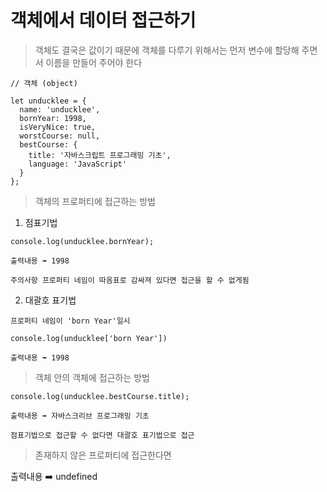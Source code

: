 # 객체에서 데이터 접근하기

>객체도 결국은 값이기 때문에 객체를 다루기 위해서는 먼저 변수에 할당해 주면서 이름을 만들어 주어야 한다

```
// 객체 (object)

let unducklee = {
  name: 'unducklee',
  bornYear: 1998,
  isVeryNice: true,
  worstCourse: null,
  bestCourse: {
    title: '자바스크립트 프로그래밍 기초',
    language: 'JavaScript'
  }
};
```

>객체의 프로퍼티에 접근하는 방법

1. 점표기법

```
console.log(unducklee.bornYear);

출력내용 ➡️ 1998

주의사항 프로퍼티 네임이 따옴표로 감싸져 있다면 접근을 할 수 없게됨
```

2. 대괄호 표기법

```
프로퍼티 네임이 'born Year'일시

console.log(unducklee['born Year'])

출력내용 ➡️ 1998
```

>객체 안의 객체에 접근하는 방법

```
console.log(unducklee.bestCourse.title);

출력내용 ➡️ 자바스크리브 프로그래밍 기초

점표기법으로 접근할 수 없다면 대괄호 표기법으로 접근
```

>존재하지 않은 프로퍼티에 접근한다면

출력내용 ➡️ undefined 

